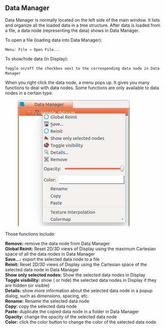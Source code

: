 ## Data Manager

Data Manager is normally located on the left side of the main window. It lists and organize all the loaded data in a tree structure. After data is loaded from a file, a data node (representing the data) shows in Data Manager.

To open a file (loading data into Data Manager):

	Menu: File → Open File...

To show/hide data (in Display):

	Toggle on/off the checkbox next to the corresponding data node in Data Manager

When you right click the data node, a menu pops up. It gives you many functions to deal with data nodes. Some functions are only available to data nodes in a certain type.

<figure>
  <img class="svImg svImgSm"  src="documentation/quickguide/imgs/datamanagermenu.png"> 
  <figcaption class="svCaption" ></figcaption>
</figure>

Those functions include:

**Remove:** remove the data node from Data Manager <br>
**Global Reinit:** Reset 2D/3D views of Display using the maximum Cartesian space of all the data nodes in Data Manager <br>
**Save...:** export the selected data node to a file <br>
**Reinit:**  Reset 2D/3D views of Display using the Cartesian space of the selected data node in Data Manager <br>
**Show only selected nodes:**  Show the selected data nodes in Display <br>
**Toggle visibility:**  show ( or hide) the selected data nodes in Display if they are hidden (or visible) <br>
**Details:** show more information about the selected data node in a popup dialog, such as dimensions, spacing, etc. <br>
**Rename:** Rename the selected data node<br>
**Copy:** copy the selected data node <br>
**Paste:** duplicate the copied data node in a folder in Data Manager <br>
**Opacity:** change the opacity of the selected data node <br>
**Color:** click the color button to change the color of the selected data node <br>
